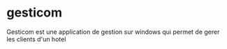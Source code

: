 # gesticom
Gesticom est une application de gestion sur windows qui permet de gerer les clients d'un hotel
